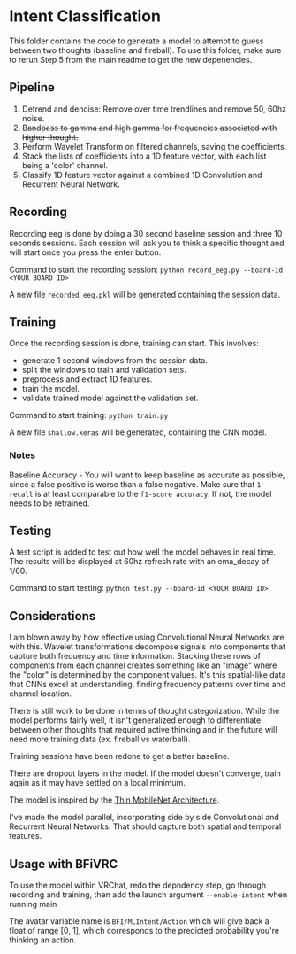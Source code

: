 # Intent Classification
This folder contains the code to generate a model to attempt to guess between two thoughts (baseline and fireball). To use this folder, make sure to rerun Step 5 from the main readme to get the new depenencies.

## Pipeline
1. Detrend and denoise: Remove over time trendlines and remove 50, 60hz noise.
2. ~~Bandpass to gamma and high gamma for frequencies associated with higher thought.~~
3. Perform Wavelet Transform on filtered channels, saving the coefficients.
4. Stack the lists of coefficients into a 1D feature vector, with each list being a 'color' channel.
5. Classify 1D feature vector against a combined 1D Convolution and Recurrent Neural Network.

## Recording
Recording eeg is done by doing a 30 second baseline session and three 10 seconds sessions. Each session will ask you to think a specific thought and will start once you press the enter button.

Command to start the recording session: `python record_eeg.py --board-id <YOUR BOARD ID>`

A new file `recorded_eeg.pkl` will be generated containing the session data.

## Training
Once the recording session is done, training can start. This involves: 
- generate 1 second windows from the session data.
- split the windows to train and validation sets.
- preprocess and extract 1D features.
- train the model.
- validate trained model against the validation set.

Command to start training: `python train.py`

A new file `shallow.keras` will be generated, containing the CNN model.

### Notes
Baseline Accuracy - You will want to keep baseline as accurate as possible, since a false positive is worse than a false negative. Make sure that `1 recall` is at least comparable to the `f1-score accuracy`. If not, the model needs to be retrained.

## Testing
A test script is added to test out how well the model behaves in real time. The results will be displayed at 60hz refresh rate with an ema_decay of 1/60.

Command to start testing: `python test.py --board-id <YOUR BOARD ID>`

## Considerations

I am blown away by how effective using Convolutional Neural Networks are with this. Wavelet transformations decompose signals into components that capture both frequency and time information. Stacking these rows of components from each channel creates something like an "image" where the "color" is determined by the component values. It's this spatial-like data that CNNs excel at understanding, finding frequency patterns over time and channel location.

There is still work to be done in terms of thought categorization. While the model performs fairly well, it isn't generalized enough to differentiate between other thoughts that required active thinking and in the future will need more training data (ex. fireball vs waterball).

Training sessions have been redone to get a better baseline.

There are dropout layers in the model. If the model doesn't converge, train again as it may have settled on a local minimum.

The model is inspired by the [Thin MobileNet Architecture](https://scholarworks.iupui.edu/server/api/core/bitstreams/a7fbc815-0f25-480a-bce1-0cb231238b66/content
).

I've made the model parallel, incorporating side by side Convolutional and Recurrent Neural Networks. That should capture both spatial and temporal features.

## Usage with BFiVRC

To use the model within VRChat, redo the depndency step, go through recording and training, then add the launch argument `--enable-intent` when running main

The avatar variable name is `BFI/MLIntent/Action` which will give back a float of range [0, 1], which corresponds to the predicted probability you're thinking an action.

